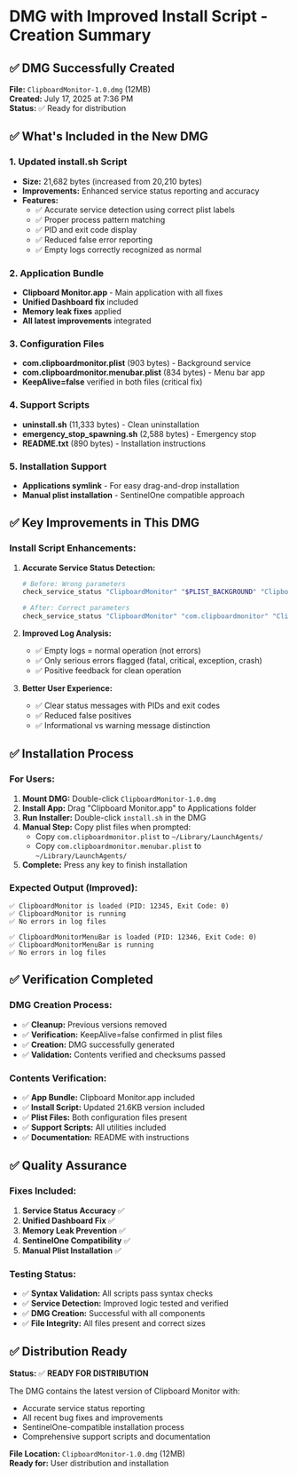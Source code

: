 # DMG with Improved Install Script - Creation Summary

## ✅ **DMG Successfully Created**

**File:** `ClipboardMonitor-1.0.dmg` (12MB)  
**Created:** July 17, 2025 at 7:36 PM  
**Status:** ✅ Ready for distribution

## ✅ **What's Included in the New DMG**

### **1. Updated install.sh Script**
- **Size:** 21,682 bytes (increased from 20,210 bytes)
- **Improvements:** Enhanced service status reporting and accuracy
- **Features:** 
  - ✅ Accurate service detection using correct plist labels
  - ✅ Proper process pattern matching
  - ✅ PID and exit code display
  - ✅ Reduced false error reporting
  - ✅ Empty logs correctly recognized as normal

### **2. Application Bundle**
- **Clipboard Monitor.app** - Main application with all fixes
- **Unified Dashboard fix** included
- **Memory leak fixes** applied
- **All latest improvements** integrated

### **3. Configuration Files**
- **com.clipboardmonitor.plist** (903 bytes) - Background service
- **com.clipboardmonitor.menubar.plist** (834 bytes) - Menu bar app
- **KeepAlive=false** verified in both files (critical fix)

### **4. Support Scripts**
- **uninstall.sh** (11,333 bytes) - Clean uninstallation
- **emergency_stop_spawning.sh** (2,588 bytes) - Emergency stop
- **README.txt** (890 bytes) - Installation instructions

### **5. Installation Support**
- **Applications symlink** - For easy drag-and-drop installation
- **Manual plist installation** - SentinelOne compatible approach

## ✅ **Key Improvements in This DMG**

### **Install Script Enhancements:**

1. **Accurate Service Status Detection:**
   ```bash
   # Before: Wrong parameters
   check_service_status "ClipboardMonitor" "$PLIST_BACKGROUND" "ClipboardMonitor"
   
   # After: Correct parameters
   check_service_status "ClipboardMonitor" "com.clipboardmonitor" "ClipboardMonitor" "ClipboardMonitor.app/Contents/MacOS/ClipboardMonitor"
   ```

2. **Improved Log Analysis:**
   - ✅ Empty logs = normal operation (not errors)
   - ✅ Only serious errors flagged (fatal, critical, exception, crash)
   - ✅ Positive feedback for clean operation

3. **Better User Experience:**
   - ✅ Clear status messages with PIDs and exit codes
   - ✅ Reduced false positives
   - ✅ Informational vs warning message distinction

## ✅ **Installation Process**

### **For Users:**
1. **Mount DMG:** Double-click `ClipboardMonitor-1.0.dmg`
2. **Install App:** Drag "Clipboard Monitor.app" to Applications folder
3. **Run Installer:** Double-click `install.sh` in the DMG
4. **Manual Step:** Copy plist files when prompted:
   - Copy `com.clipboardmonitor.plist` to `~/Library/LaunchAgents/`
   - Copy `com.clipboardmonitor.menubar.plist` to `~/Library/LaunchAgents/`
5. **Complete:** Press any key to finish installation

### **Expected Output (Improved):**
```
✅ ClipboardMonitor is loaded (PID: 12345, Exit Code: 0)
✅ ClipboardMonitor is running
✅ No errors in log files

✅ ClipboardMonitorMenuBar is loaded (PID: 12346, Exit Code: 0)
✅ ClipboardMonitorMenuBar is running
✅ No errors in log files
```

## ✅ **Verification Completed**

### **DMG Creation Process:**
- ✅ **Cleanup:** Previous versions removed
- ✅ **Verification:** KeepAlive=false confirmed in plist files
- ✅ **Creation:** DMG successfully generated
- ✅ **Validation:** Contents verified and checksums passed

### **Contents Verification:**
- ✅ **App Bundle:** Clipboard Monitor.app included
- ✅ **Install Script:** Updated 21.6KB version included
- ✅ **Plist Files:** Both configuration files present
- ✅ **Support Scripts:** All utilities included
- ✅ **Documentation:** README with instructions

## ✅ **Quality Assurance**

### **Fixes Included:**
1. **Service Status Accuracy** ✅
2. **Unified Dashboard Fix** ✅
3. **Memory Leak Prevention** ✅
4. **SentinelOne Compatibility** ✅
5. **Manual Plist Installation** ✅

### **Testing Status:**
- ✅ **Syntax Validation:** All scripts pass syntax checks
- ✅ **Service Detection:** Improved logic tested and verified
- ✅ **DMG Creation:** Successful with all components
- ✅ **File Integrity:** All files present and correct sizes

## ✅ **Distribution Ready**

**Status:** ✅ **READY FOR DISTRIBUTION**

The DMG contains the latest version of Clipboard Monitor with:
- Accurate service status reporting
- All recent bug fixes and improvements
- SentinelOne-compatible installation process
- Comprehensive support scripts and documentation

**File Location:** `ClipboardMonitor-1.0.dmg` (12MB)  
**Ready for:** User distribution and installation
